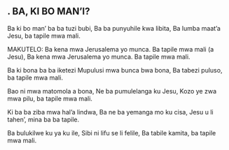 ## . BA, KI BO MAN’I?

Ba ki bo man’ ba ba tuzi bubi,
Ba ba punyuhile kwa libita,
Ba lumba maat’a Jesu, ba tapile mwa mali.

MAKUTELO:
Ba kena mwa Jerusalema yo munca.
Ba tapile mwa mali (a Jesu),
Ba kena mwa Jerusalema yo munca.
Ba tapile mwa mali.


Ba ki bona ba ba iketezi
Mupulusi mwa bunca bwa bona,
Ba tabezi puluso, ba tapile mwa mali.


Bao ni mwa matomola a bona,
Ne ba pumulelanga ku Jesu,
Kozo ye zwa mwa pilu, ba tapile mwa mali.


Ki ba ba ziba mwa hal’a lindwa,
Ba ne ba yemanga mo ku cisa,
Jesu u li tahen’, mina ba ba tapile.


Ba bulukilwe ku ya ku ile,
Sibi ni lifu se li felile,
Ba tabile kamita, ba tapile mwa mali.




